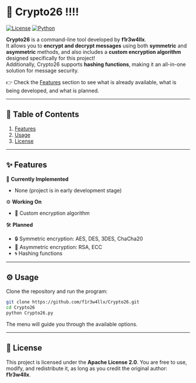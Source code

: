 # 🔐 Crypto26 !!!!
[![License](https://img.shields.io/badge/license-Apache%202.0-blue.svg)](LICENSE)
[![Python](https://img.shields.io/badge/python-3.9%2B-green.svg)](https://www.python.org/)

**Crypto26** is a command-line tool developed by **f1r3w4llx**.  
It allows you to **encrypt and decrypt messages** using both **symmetric** and **asymmetric** methods, and also includes a **custom encryption algorithm** designed specifically for this project!  
Additionally, Crypto26 supports **hashing functions**, making it an all-in-one solution for message security.  

👉 Check the [Features](#-features) section to see what is already available, what is being developed, and what is planned.  

---

## 📑 Table of Contents
1. [Features](#-features)  
2. [Usage](#-usage)  
3. [License](#-license)  

---

## ✨ Features
🚀 **Currently Implemented**  
- None (project is in early development stage)  

⚙️ **Working On**  
- 🧩 Custom encryption algorithm  

🛠️ **Planned**  
- 🔒 Symmetric encryption: AES, DES, 3DES, ChaCha20  
- 🔑 Asymmetric encryption: RSA, ECC  
- 🌀 Hashing functions  

---

## ⚙️ Usage
Clone the repository and run the program:

```bash
git clone https://github.com/f1r3w4llx/Crypto26.git
cd Crypto26
python Crypto26.py
```
The menu will guide you through the available options.

---

## 📜 License
This project is licensed under the **Apache License 2.0**.
You are free to use, modify, and redistribute it, as long as you credit the original author: **f1r3w4llx**.
